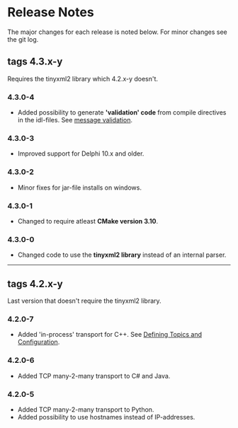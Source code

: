 # Release Notes #
The major changes for each release is noted below. For minor changes see the git log.

## tags 4.3.x-y ##
Requires the tinyxml2 library which 4.2.x-y doesn't.

### 4.3.0-4 ###
* Added possibility to generate **'validation' code** from compile directives in the idl-files. See [message validation](MessageValidation.md).

### 4.3.0-3 ###
* Improved support for Delphi 10.x and older.

### 4.3.0-2 ###
* Minor fixes for jar-file installs on windows.

### 4.3.0-1 ###
* Changed to require atleast **CMake version 3.10**.

### 4.3.0-0 ###
* Changed code to use the **tinyxml2 library** instead of an internal parser.


---
## tags 4.2.x-y ##
Last version that doesn't require the tinyxml2 library.

### 4.2.0-7 ###
* Added 'in-process' transport for C++. See [Defining Topics and Configuration](OpsConfig.md).

### 4.2.0-6 ###
* Added TCP many-2-many transport to C# and Java.

### 4.2.0-5 ###
* Added TCP many-2-many transport to Python.
* Added possibility to use hostnames instead of IP-addresses.
